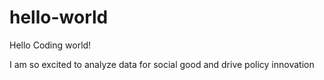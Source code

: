 # hello-world

Hello Coding world!

I am so excited to analyze data for social good and drive policy innovation
